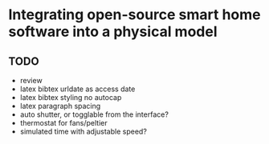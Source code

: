 # Integrating open-source smart home software into a physical model

## TODO
- review
- latex bibtex urldate as access date
- latex bibtex styling no autocap
- latex paragraph spacing
- auto shutter, or togglable from the interface?
- thermostat for fans/peltier
- simulated time with adjustable speed?
